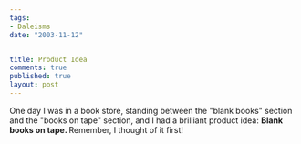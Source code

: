 ```yaml
--- 
tags:
- Daleisms
date: "2003-11-12"


title: Product Idea
comments: true
published: true
layout: post
---
```


<p> One day I was in a book store, standing between the "blank books" section and the "books on tape" section, and I had a brilliant product idea: <strong> Blank books on tape. </strong> Remember, I thought of it first! </p>
